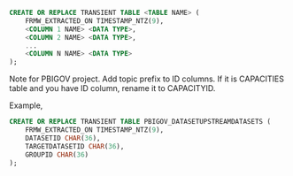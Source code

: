```sql
CREATE OR REPLACE TRANSIENT TABLE <TABLE NAME> (
    FRMW_EXTRACTED_ON TIMESTAMP_NTZ(9), 
    <COLUMN 1 NAME> <DATA TYPE>,
    <COLUMN 2 NAME> <DATA TYPE>,
    ...
    <COLUMN N NAME> <DATA TYPE>
);
```
Note for PBIGOV project. Add topic prefix to ID columns. If it is CAPACITIES table and you have ID column, rename it to CAPACITYID. 

Example,

```sql
CREATE OR REPLACE TRANSIENT TABLE PBIGOV_DATASETUPSTREAMDATASETS (
    FRMW_EXTRACTED_ON TIMESTAMP_NTZ(9), 
    DATASETID CHAR(36),
    TARGETDATASETID CHAR(36),
    GROUPID CHAR(36)
);
```
